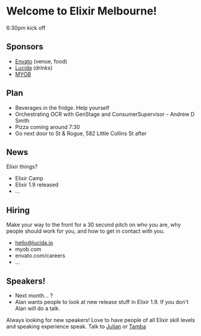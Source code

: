 # Welcome to Elixir Melbourne!
6:30pm kick off

## Sponsors
- [Envato](https://envato.com) (venue, food)
- [Lucida](http://lucida.io/) (drinks)
- [MYOB](https://www.myob.com/au)

## Plan
- Beverages in the fridge. Help yourself
- Orchestrating OCR with GenStage and ConsumerSupervisor - Andrew D Smith
- Pizza coming around 7:30
- Go next door to St & Rogue, 582 Little Collins St after

## News
Elixir things?
- Elixir Camp
- Elixir 1.9 released
- ...

## Hiring
Make your way to the front for a 30 second pitch on who you are, why people
should work for you, and how to get in contact with you.
- hello@lucida.io
- myob.com
- envato.com/careers
- ...

## Speakers!
- Next month... ?
- Alan wants people to look at new release stuff in Elixir 1.9. If you don't
  Alan will do a talk.

Always looking for new speakers! Love to have people of all Elixir skill levels
and speaking experience speak. Talk to [Julian](julian@juliandoherty.com) or
[Tamba](tamba@lucidaco.io)
